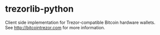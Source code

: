 trezorlib-python
================

Client side implementation for Trezor-compatible Bitcoin hardware wallets. See http://bitcointrezor.com for more information.
